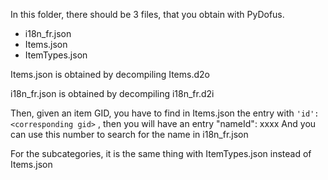 

In this folder, there should be 3 files, that you obtain with PyDofus.
* i18n_fr.json
* Items.json
* ItemTypes.json

Items.json is obtained by decompiling Items.d2o

i18n_fr.json is obtained by decompiling i18n_fr.d2i

Then, given an item GID, you have to find in Items.json the entry with 
```'id': <corresponding gid>``` ,
then you will have an entry "nameId": xxxx
And you can use this number to search for the name in i18n_fr.json

For the subcategories, it is the same thing with ItemTypes.json instead of Items.json